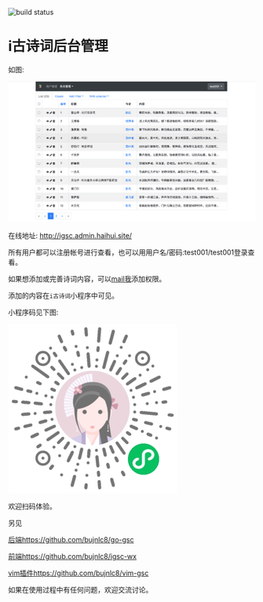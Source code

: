 ![build status](https://github.com/bujnlc8/gsc-admin/actions/workflows/snow.yaml/badge.svg)

# i古诗词后台管理

如图:

![](resource/home.jpg)

在线地址: <http://igsc.admin.haihui.site/>

所有用户都可以注册帐号进行查看，也可以用用户名/密码:test001/test001登录查看。

如果想添加或完善诗词内容，可以[mail我](mailto:75124771@qq.com)添加权限。

添加的内容在`i古诗词`小程序中可见。

小程序码见下图:

![](resource/barcode.jpg)

欢迎扫码体验。

另见 

[后端https://github.com/bujnlc8/go-gsc](https://github.com/bujnlc8/go-gsc) 

[前端https://github.com/bujnlc8/igsc-wx](https://github.com/bujnlc8/igsc-wx)

[vim插件https://github.com/bujnlc8/vim-gsc](https://github.com/bujnlc8/vim-gsc)

如果在使用过程中有任何问题，欢迎交流讨论。
